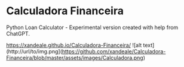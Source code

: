 # Calculadora Financeira
Python Loan Calculator - Experimental version created with help from ChatGPT.

https://xandeale.github.io/Calculadora-Financeira/
![alt text](http://url/to/img.png](https://github.com/xandeale/Calculadora-Financeira/blob/master/assets/images/Calculadora.png)
